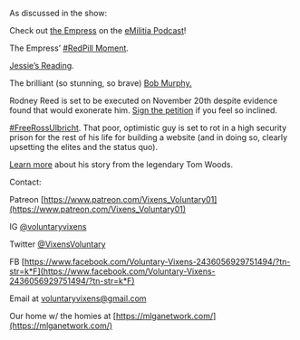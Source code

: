 As discussed in the show:

Check out [the Empress](http://instagram.com/empressofmeme) on the [eMilitia Podcast](https://www.youtube.com/channel/UCU_8tSomGGX-eBLl_lXhM3w)!

The Empress’ [#RedPill Moment](https://reason.com/2013/12/02/trial-begins-for-officers-accused-of-bea/).

[Jessie’s Reading](https://www.amazon.com/Discipline-Punish-Prison-Michel-Foucault/dp/0679752552).

The brilliant (so stunning, so brave) [Bob Murphy.](https://podcasts.apple.com/us/podcast/bob-murphy-show/id1441789978?i=1000430720357)

Rodney Reed is set to be executed on November 20th despite evidence found that would exonerate him. [Sign the petition](https://www.freerodneyreed.com/) if you feel so inclined.

[#FreeRossUlbricht](https://freeross.org/). That poor, optimistic guy is set to rot in a high security prison for the rest of his life for building a website (and in doing so, clearly upsetting the elites and the status quo). 

[Learn more](https://tomwoods.com/ep-1031-lyn-ulbrichts-son-got-two-life-sentences-after-a-judicial-travesty-over-a-victimless-crime-what-happened-and-what-shes-doing-now/) about his story from the legendary Tom Woods.

Contact:

Patreon [https://www.patreon.com/Vixens_Voluntary01](https://www.patreon.com/Vixens_Voluntary01)

IG [@voluntaryvixens](https://www.instagram.com/voluntaryvixens/)

Twitter [@VixensVoluntary](https://twitter.com/VixensVoluntary)

FB [https://www.facebook.com/Voluntary-Vixens-2436056929751494/?tn-str=k*F](https://www.facebook.com/Voluntary-Vixens-2436056929751494/?tn-str=k*F)

Email at [voluntaryvixens@gmail.com](mailto:voluntaryvixens@gmail.com)

Our home w/ the homies at [https://mlganetwork.com/](https://mlganetwork.com/)
